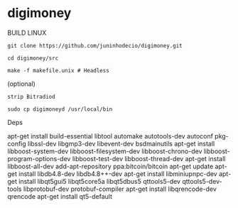 # digimoney
BUILD LINUX

    git clone https://github.com/juninhodecio/digimoney.git

    cd digimoney/src

    make -f makefile.unix # Headless

(optional)

    strip Bitradiod

    sudo cp digimoneyd /usr/local/bin


Deps

apt-get install build-essential libtool automake autotools-dev autoconf pkg-config libssl-dev libgmp3-dev libevent-dev bsdmainutils 
apt-get install libboost-system-dev libboost-filesystem-dev libboost-chrono-dev libboost-program-options-dev libboost-test-dev libboost-thread-dev
apt-get install libboost-all-dev
add-apt-repository ppa:bitcoin/bitcoin
apt-get update
apt-get install libdb4.8-dev libdb4.8++-dev
apt-get install libminiupnpc-dev
apt-get install libqt5gui5 libqt5core5a libqt5dbus5 qttools5-dev qttools5-dev-tools libprotobuf-dev protobuf-compiler
apt-get install libqrencode-dev qrencode 
apt-get install qt5-default
